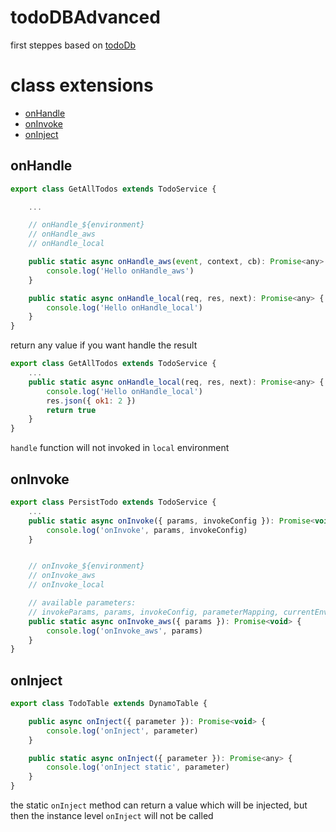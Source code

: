 # todoDBAdvanced

first steppes based on [todoDb](https://github.com/jaystack/functionly-examples/tree/master/todoDB)

# class extensions
 
* [onHandle](#onhandle)
* [onInvoke](#oninvoke)
* [onInject](#oninject)
 
## onHandle

```js
export class GetAllTodos extends TodoService {

    ...

    // onHandle_${environment}
    // onHandle_aws
    // onHandle_local

    public static async onHandle_aws(event, context, cb): Promise<any> {
        console.log('Hello onHandle_aws')
    }

    public static async onHandle_local(req, res, next): Promise<any> {
        console.log('Hello onHandle_local')
    }
}
```
return any value if you want handle the result
```js
export class GetAllTodos extends TodoService {
    ...
    public static async onHandle_local(req, res, next): Promise<any> {
        console.log('Hello onHandle_local')
        res.json({ ok1: 2 })
        return true
    }
}
```
`handle` function will not invoked in `local` environment



## onInvoke
```js
export class PersistTodo extends TodoService {
    ...
    public static async onInvoke({ params, invokeConfig }): Promise<void> {
        console.log('onInvoke', params, invokeConfig)
    }


    // onInvoke_${environment}
    // onInvoke_aws
    // onInvoke_local

    // available parameters:
    // invokeParams, params, invokeConfig, parameterMapping, currentEnvironment, environmentMode 
    public static async onInvoke_aws({ params }): Promise<void> {
        console.log('onInvoke_aws', params)
    }
}
```
 
## onInject
```js
export class TodoTable extends DynamoTable {

    public async onInject({ parameter }): Promise<void> {
        console.log('onInject', parameter)
    }

    public static async onInject({ parameter }): Promise<any> {
        console.log('onInject static', parameter)
    }
}
```
the static `onInject` method can return a value which will be injected, but then the instance level `onInject` will not be called